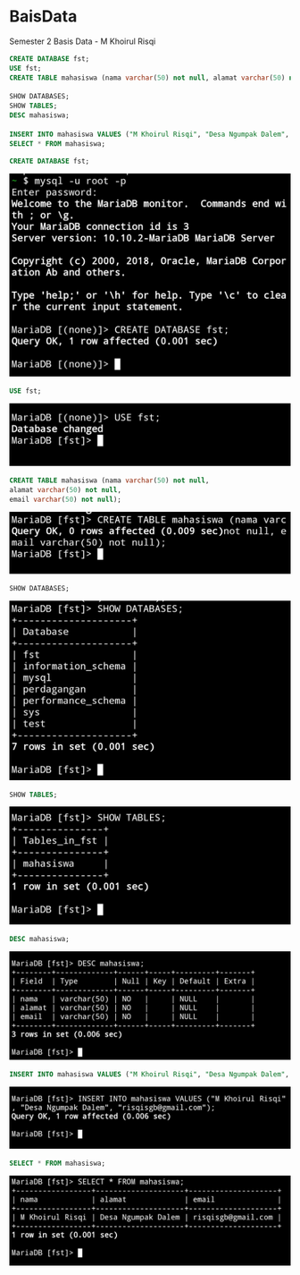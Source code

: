 # BaisData
Semester 2 Basis Data - M Khoirul Risqi

```sql
CREATE DATABASE fst;
USE fst;
CREATE TABLE mahasiswa (nama varchar(50) not null, alamat varchar(50) not null, email varchar(50) not null);

SHOW DATABASES;
SHOW TABLES;
DESC mahasiswa;

INSERT INTO mahasiswa VALUES ("M Khoirul Risqi", "Desa Ngumpak Dalem", "risqisgb@gmail.com");
SELECT * FROM mahasiswa;
```


```sql
CREATE DATABASE fst;
```
![](/assets/IMG_20230225_102235.jpg) 

```sql
USE fst;
```
![](/assets/IMG_20230225_102305.jpg) 

```sql
CREATE TABLE mahasiswa (nama varchar(50) not null,
alamat varchar(50) not null,
email varchar(50) not null);
```
![](/assets/IMG_20230225_102457.jpg) 

```sql
SHOW DATABASES;
```
![](/assets/IMG_20230225_102536.jpg)

```sql
SHOW TABLES;
```
![](/assets/IMG_20230225_102616.jpg) 

```sql
DESC mahasiswa;
```
![](/assets/IMG_20230225_102645.jpg) 

```sql
INSERT INTO mahasiswa VALUES ("M Khoirul Risqi", "Desa Ngumpak Dalem", "risqisgb@gmail.com");
```
![](/assets/IMG_20230225_102718.jpg) 

```sql
SELECT * FROM mahasiswa;
```
![](/assets/IMG_20230225_102750.jpg) 
